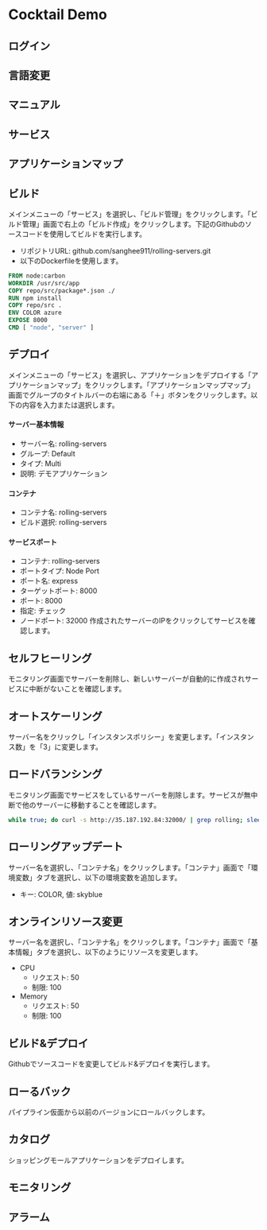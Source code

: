 # Cocktail Demo
## ログイン
## 言語変更
## マニュアル
## サービス
## アプリケーションマップ
## ビルド
メインメニューの「サービス」を選択し、「ビルド管理」をクリックします。「ビルド管理」画面で右上の「ビルド作成」をクリックします。下記のGithubのソースコードを使用してビルドを実行します。
- リポジトリURL: github.com/sanghee911/rolling-servers.git
- 以下のDockerfileを使用します。
```dockerfile
FROM node:carbon
WORKDIR /usr/src/app
COPY repo/src/package*.json ./
RUN npm install
COPY repo/src .
ENV COLOR azure
EXPOSE 8000
CMD [ "node", "server" ]
```
## デプロイ
メインメニューの「サービス」を選択し、アプリケーションをデプロイする「アプリケーションマップ」をクリックします。「アプリケーションマップマップ」画面でグループのタイトルバーの右端にある「＋」ボタンをクリックします。以下の内容を入力または選択します。
#### サーバー基本情報
- サーバー名: rolling-servers
- グループ: Default
- タイプ: Multi
- 説明: デモアプリケーション
#### コンテナ
- コンテナ名: rolling-servers
- ビルド選択: rolling-servers
#### サービスポート
- コンテナ: rolling-servers
- ポートタイプ: Node Port
- ポート名: express
- ターゲットポート: 8000
- ポート: 8000
- 指定: チェック
- ノードポート: 32000
作成されたサーバーのIPをクリックしてサービスを確認します。
## セルフヒーリング
モニタリング画面でサーバーを削除し、新しいサーバーが自動的に作成されサービスに中断がないことを確認します。
## オートスケーリング
サーバー名をクリックし「インスタンスポリシー」を変更します。「インスタンス数」を「3」に変更します。
## ロードバランシング
モニタリング画面でサービスをしているサーバーを削除します。サービスが無中断で他のサーバーに移動することを確認します。
```bash
while true; do curl -s http://35.187.192.84:32000/ | grep rolling; sleep 1; done
```
## ローリングアップデート
サーバー名を選択し、「コンテナ名」をクリックします。「コンテナ」画面で「環境変数」タブを選択し、以下の環境変数を追加します。
- キー: COLOR, 値: skyblue
## オンラインリソース変更
サーバー名を選択し、「コンテナ名」をクリックします。「コンテナ」画面で「基本情報」タブを選択し、以下のようにリソースを変更します。
- CPU
  - リクエスト: 50
  - 制限: 100
- Memory
  - リクエスト: 50
  - 制限: 100
## ビルド&デプロイ
Githubでソースコードを変更してビルド&デプロイを実行します。
## ローるバック
パイプライン仮面から以前のバージョンにロールバックします。
## カタログ
ショッピングモールアプリケーションをデプロイします。
## モニタリング
## アラーム